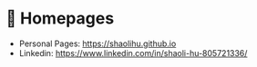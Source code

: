 # 📎 Homepages
- Personal Pages: https://shaolihu.github.io
- Linkedin: https://www.linkedin.com/in/shaoli-hu-805721336/
